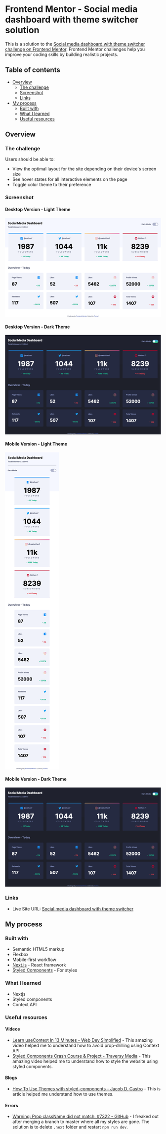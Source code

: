 # Frontend Mentor - Social media dashboard with theme switcher solution

This is a solution to the [Social media dashboard with theme switcher challenge on Frontend Mentor](https://www.frontendmentor.io/challenges/social-media-dashboard-with-theme-switcher-6oY8ozp_H). Frontend Mentor challenges help you improve your coding skills by building realistic projects. 

## Table of contents

- [Overview](#overview)
  - [The challenge](#the-challenge)
  - [Screenshot](#screenshot)
  - [Links](#links)
- [My process](#my-process)
  - [Built with](#built-with)
  - [What I learned](#what-i-learned)
  - [Useful resources](#useful-resource)

## Overview

### The challenge

Users should be able to:

- View the optimal layout for the site depending on their device's screen size
- See hover states for all interactive elements on the page
- Toggle color theme to their preference

### Screenshot

#### Desktop Version - Light Theme
![](./public/screenshot_desktop_light.png)

#### Desktop Version - Dark Theme
![](./public/screenshot_desktop_dark.png)

#### Mobile Version - Light Theme
![](./public/screenshot_mobile_light.png)

#### Mobile Version - Dark Theme
![](./public/screenshot_desktop_dark.png)

### Links

- Live Site URL: [Social media dashboard with theme switcher](https://fem-social-media-dashboard-with-theme-switcher-master.vercel.app/)

## My process

### Built with

- Semantic HTML5 markup
- Flexbox
- Mobile-first workflow
- [Next.js](https://nextjs.org/) - React framework
- [Styled Components](https://styled-components.com/) - For styles

### What I learned

- Nextjs
- Styled components
- Context API

### Useful resources

#### Videos
- [Learn useContext In 13 Minutes - Web Dev Simplified](https://www.youtube.com/watch?v=5LrDIWkK_Bc) - This amazing video helped me to understand how to avoid prop-drilling using Context API.
- [Styled Components Crash Course & Project - Traversy Media](https://www.youtube.com/watch?v=02zO0hZmwnw) - This amazing video helped me to understand how to style the website using styled components.

#### Blogs
- [How To Use Themes with styled-components - Jacob D. Castro](https://jacobdcastro.com/tutorials/how-to-use-themes-with-styled-components) - This is article helped me understand how to use themes.

#### Errors
- [Warning: Prop className did not match. #7322 - GitHub](https://github.com/vercel/next.js/issues/7322) - I freaked out after merging a branch to master where all my styles are gone. The solution is to delete `.next` folder and restart `npm run dev`.
